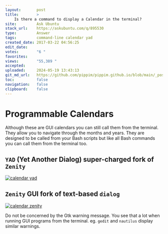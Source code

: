 ```yaml
---
layout:       post
title:        >
    Is there a command to display a Calendar in the terminal?
site:         Ask Ubuntu
stack_url:    https://askubuntu.com/q/895530
type:         Answer
tags:         command-line calendar yad
created_date: 2017-03-22 04:56:25
edit_date:    
votes:        "6 "
favorites:    
views:        "55,389 "
accepted:     
uploaded:     2024-05-19 13:43:13
git_md_url:   https://github.com/pippim/pippim.github.io/blob/main/_posts/2017/2017-03-22-Is-there-a-command-to-display-a-Calendar-in-the-terminal_.md
toc:          false
navigation:   false
clipboard:    false
---
```


# Programmable Calendars

Although these are GUI calendars you can still call them from the terminal. They allow you to navigate through the months and years. They are designed to be called from your Bash scripts but like all Bash commands you can call them from the terminal too.

## `YAD` (Yet Another Dialog) super-charged fork of `Zenity`

[![calendar yad][1]][1]

## `Zenity` GUI fork of text-based `dialog`

[![calendar zenity][2]][2]

Do not be concerned by the Gtk warning message. You see that a lot when running GUI programs from the terminal. eg. `gedit` and `nautilus` display similar warnings.


  [1]: https://i.stack.imgur.com/Ojiwe.png
  [2]: https://i.stack.imgur.com/HdFeF.png
